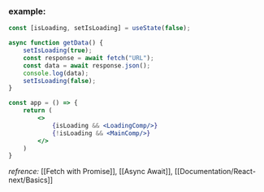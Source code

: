 ### example:
```jsx
const [isLoading, setIsLoading] = useState(false);

async function getData() {
	setIsLoading(true);
	const response = await fetch("URL");
	const data = await response.json();
	console.log(data);
	setIsLoading(false);
}

const app = () => {
	return (
		<>
			{isLoading && <LoadingComp/>}
			{!isLoading && <MainComp/>}
		</>
	)
}
```

*refrence:* [[Fetch with Promise]], [[Async Await]], [[Documentation/React-next/Basics]]